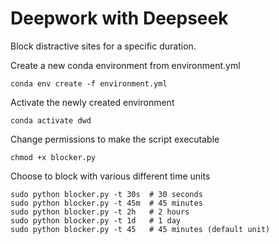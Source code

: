 # Deepwork with Deepseek

Block distractive sites for a specific duration. 


Create a new conda environment from environment.yml
```
conda env create -f environment.yml
```

Activate the newly created environment
```
conda activate dwd 
```

Change permissions to make the script executable 
```
chmod +x blocker.py
```

Choose to block with various different time units
```
sudo python blocker.py -t 30s  # 30 seconds
sudo python blocker.py -t 45m  # 45 minutes
sudo python blocker.py -t 2h   # 2 hours
sudo python blocker.py -t 1d   # 1 day
sudo python blocker.py -t 45   # 45 minutes (default unit)
```

